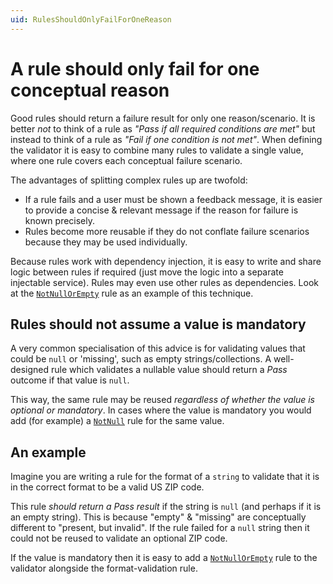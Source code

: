 ```yaml
---
uid: RulesShouldOnlyFailForOneReason
---
```

# A rule should only fail for one conceptual reason

Good rules should return a failure result for only one reason/scenario.
It is better _not_ to think of a rule as _"Pass if all required conditions are met"_ but instead to think of a rule as _"Fail if one condition is not met"_.
When defining the validator it is easy to combine many rules to validate a single value, where one rule covers each conceptual failure scenario.

The advantages of splitting complex rules up are twofold:

* If a rule fails and a user must be shown a feedback message, it is easier to provide a concise & relevant message if the reason for failure is known precisely.
* Rules become more reusable if they do not conflate failure scenarios because they may be used individually.

Because rules work with dependency injection, it is easy to write and share logic between rules if required (just move the logic into a separate injectable service).  Rules may even use other rules as dependencies.  Look at the [`NotNullOrEmpty`] rule as an example of this technique.


## Rules should not assume a value is mandatory

A very common specialisation of this advice is for validating values that could be `null` or 'missing', such as empty strings/collections.
A well-designed rule which validates a nullable value should return a _Pass_ outcome if that value is `null`.

This way, the same rule may be reused _regardless of whether the value is optional or mandatory_.
In cases where the value is mandatory you would add (for example) a [`NotNull`] rule for the same value.

[`NotNull`]:xref:CSF.Validation.Rules.NotNull

## An example

Imagine you are writing a rule for the format of a `string` to validate that it is in the correct format to be a valid US ZIP code.

This rule _should return a Pass result_ if the string is `null` (and perhaps if it is an empty string).
This is because "empty" & "missing" are conceptually different to "present, but invalid".
If the rule failed for a `null` string then it could not be reused to validate an optional ZIP code.

If the value is mandatory then it is easy to add a [`NotNullOrEmpty`] rule to the validator alongside the format-validation rule.

[`NotNullOrEmpty`]:xref:CSF.Validation.Rules.NotNullOrEmpty
